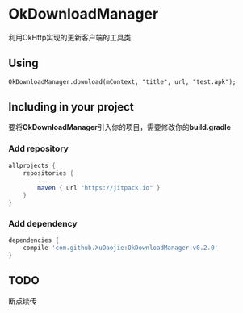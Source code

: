 OkDownloadManager
===
利用OkHttp实现的更新客户端的工具类

## Using
```xml
OkDownloadManager.download(mContext, "title", url, "test.apk");
```

## Including in your project
要将**OkDownloadManager**引入你的项目，需要修改你的**build.gradle**

### Add repository 
```groovy
allprojects {
    repositories {
        ...
        maven { url "https://jitpack.io" }
    }
}
```
### Add dependency
```groovy
dependencies {
    compile 'com.github.XuDaojie:OkDownloadManager:v0.2.0'
}
```

## TODO
断点续传